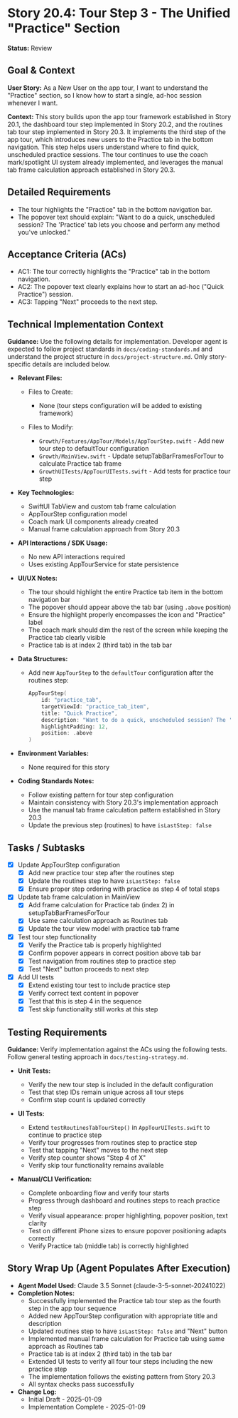 # Story 20.4: Tour Step 3 - The Unified "Practice" Section

**Status:** Review

## Goal & Context

**User Story:** As a New User on the app tour, I want to understand the "Practice" section, so I know how to start a single, ad-hoc session whenever I want.

**Context:** This story builds upon the app tour framework established in Story 20.1, the dashboard tour step implemented in Story 20.2, and the routines tab tour step implemented in Story 20.3. It implements the third step of the app tour, which introduces new users to the Practice tab in the bottom navigation. This step helps users understand where to find quick, unscheduled practice sessions. The tour continues to use the coach mark/spotlight UI system already implemented, and leverages the manual tab frame calculation approach established in Story 20.3.

## Detailed Requirements

- The tour highlights the "Practice" tab in the bottom navigation bar.
- The popover text should explain: "Want to do a quick, unscheduled session? The 'Practice' tab lets you choose and perform any method you've unlocked."

## Acceptance Criteria (ACs)

- AC1: The tour correctly highlights the "Practice" tab in the bottom navigation.
- AC2: The popover text clearly explains how to start an ad-hoc ("Quick Practice") session.
- AC3: Tapping "Next" proceeds to the next step.

## Technical Implementation Context

**Guidance:** Use the following details for implementation. Developer agent is expected to follow project standards in `docs/coding-standards.md` and understand the project structure in `docs/project-structure.md`. Only story-specific details are included below.

- **Relevant Files:**

  - Files to Create: 
    - None (tour steps configuration will be added to existing framework)
  
  - Files to Modify: 
    - `Growth/Features/AppTour/Models/AppTourStep.swift` - Add new tour step to defaultTour configuration
    - `Growth/MainView.swift` - Update setupTabBarFramesForTour to calculate Practice tab frame
    - `GrowthUITests/AppTourUITests.swift` - Add tests for practice tour step

- **Key Technologies:**

  - SwiftUI TabView and custom tab frame calculation
  - AppTourStep configuration model
  - Coach mark UI components already created
  - Manual frame calculation approach from Story 20.3

- **API Interactions / SDK Usage:**

  - No new API interactions required
  - Uses existing AppTourService for state persistence

- **UI/UX Notes:**

  - The tour should highlight the entire Practice tab item in the bottom navigation bar
  - The popover should appear above the tab bar (using `.above` position)
  - Ensure the highlight properly encompasses the icon and "Practice" label
  - The coach mark should dim the rest of the screen while keeping the Practice tab clearly visible
  - Practice tab is at index 2 (third tab) in the tab bar

- **Data Structures:**

  - Add new `AppTourStep` to the `defaultTour` configuration after the routines step:
    ```swift
    AppTourStep(
        id: "practice_tab",
        targetViewId: "practice_tab_item",
        title: "Quick Practice",
        description: "Want to do a quick, unscheduled session? The 'Practice' tab lets you choose and perform any method you've unlocked.",
        highlightPadding: 12,
        position: .above
    )
    ```

- **Environment Variables:**

  - None required for this story

- **Coding Standards Notes:**
  - Follow existing pattern for tour step configuration
  - Maintain consistency with Story 20.3's implementation approach
  - Use the manual tab frame calculation pattern established in Story 20.3
  - Update the previous step (routines) to have `isLastStep: false`

## Tasks / Subtasks

- [x] Update AppTourStep configuration
  - [x] Add new practice tour step after the routines step
  - [x] Update the routines step to have `isLastStep: false`
  - [x] Ensure proper step ordering with practice as step 4 of total steps
- [x] Update tab frame calculation in MainView
  - [x] Add frame calculation for Practice tab (index 2) in setupTabBarFramesForTour
  - [x] Use same calculation approach as Routines tab
  - [x] Update the tour view model with practice tab frame
- [x] Test tour step functionality
  - [x] Verify the Practice tab is properly highlighted
  - [x] Confirm popover appears in correct position above tab bar
  - [x] Test navigation from routines step to practice step
  - [x] Test "Next" button proceeds to next step
- [x] Add UI tests
  - [x] Extend existing tour test to include practice step
  - [x] Verify correct text content in popover
  - [x] Test that this is step 4 in the sequence
  - [x] Test skip functionality still works at this step

## Testing Requirements

**Guidance:** Verify implementation against the ACs using the following tests. Follow general testing approach in `docs/testing-strategy.md`.

- **Unit Tests:** 
  - Verify the new tour step is included in the default configuration
  - Test that step IDs remain unique across all tour steps
  - Confirm step count is updated correctly
  
- **UI Tests:** 
  - Extend `testRoutinesTabTourStep()` in `AppTourUITests.swift` to continue to practice step
  - Verify tour progresses from routines step to practice step
  - Test that tapping "Next" moves to the next step
  - Verify step counter shows "Step 4 of X"
  - Verify skip tour functionality remains available
  
- **Manual/CLI Verification:** 
  - Complete onboarding flow and verify tour starts
  - Progress through dashboard and routines steps to reach practice step
  - Verify visual appearance: proper highlighting, popover position, text clarity
  - Test on different iPhone sizes to ensure popover positioning adapts correctly
  - Verify Practice tab (middle tab) is correctly highlighted

## Story Wrap Up (Agent Populates After Execution)

- **Agent Model Used:** Claude 3.5 Sonnet (claude-3-5-sonnet-20241022)
- **Completion Notes:** 
  - Successfully implemented the Practice tab tour step as the fourth step in the app tour sequence
  - Added new AppTourStep configuration with appropriate title and description
  - Updated routines step to have `isLastStep: false` and "Next" button
  - Implemented manual frame calculation for Practice tab using same approach as Routines tab
  - Practice tab is at index 2 (third tab) in the tab bar
  - Extended UI tests to verify all four tour steps including the new practice step
  - The implementation follows the existing pattern from Story 20.3
  - All syntax checks pass successfully
- **Change Log:** 
  - Initial Draft - 2025-01-09
  - Implementation Complete - 2025-01-09